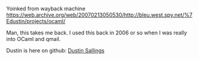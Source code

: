 Yoinked from wayback machine https://web.archive.org/web/20070213050530/http://bleu.west.spy.net/%7Edustin/projects/ocaml/

Man, this takes me back. I used this back in 2006 or so when I was really into OCaml and qmail.

Dustin is here on github: [Dustin Sallings](https://github.com/dustin)

